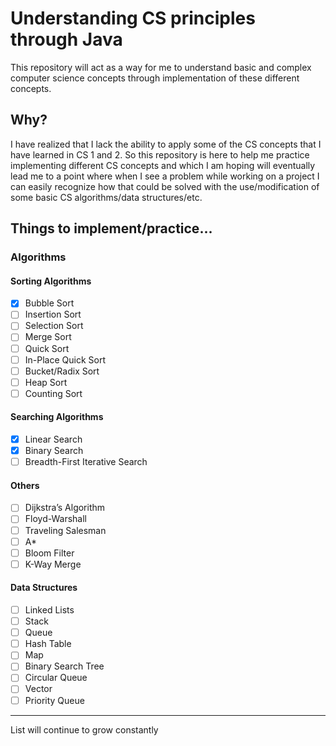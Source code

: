 # Understanding CS principles through Java
This repository will act as a way for me to understand basic and complex computer science concepts through implementation of these different concepts.
## Why?
I have realized that I lack the ability to apply some of the CS concepts that I have learned in CS 1 and 2. So this repository is here to help me practice implementing different CS concepts and which I am hoping will eventually lead me to a point where when I see a problem while working on a project I can easily recognize how that could be solved with the use/modification of some basic CS algorithms/data structures/etc.
## Things to implement/practice...
### Algorithms
#### Sorting Algorithms
- [X] Bubble Sort
- [ ] Insertion Sort
- [ ] Selection Sort
- [ ] Merge Sort
- [ ] Quick Sort
- [ ] In-Place Quick Sort
- [ ] Bucket/Radix Sort
- [ ] Heap Sort
- [ ] Counting Sort
#### Searching Algorithms
- [X] Linear Search
- [X] Binary Search
- [ ] Breadth-First Iterative Search
#### Others
- [ ] Dijkstra’s Algorithm
- [ ] Floyd-Warshall
- [ ] Traveling Salesman
- [ ] A*
- [ ] Bloom Filter
- [ ] K-Way Merge
#### Data Structures
- [ ] Linked Lists
- [ ] Stack
- [ ] Queue
- [ ] Hash Table
- [ ] Map
- [ ] Binary Search Tree
- [ ] Circular Queue
- [ ] Vector
- [ ] Priority Queue
***
List will continue to grow constantly